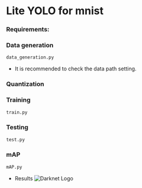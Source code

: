 # Lite YOLO for mnist

### Requirements:

### Data generation
```python
data_generation.py
```
- It is recommended to check the data path setting.
### Quantization

### Training
```python
train.py
```
### Testing
```python
test.py
```
### mAP
```python
mAP.py
```
- Results
![Darknet Logo](http://pjreddie.com/media/files/darknet-black-small.png)

